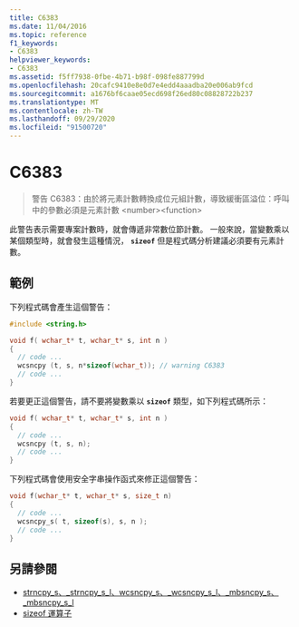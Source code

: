 ```yaml
---
title: C6383
ms.date: 11/04/2016
ms.topic: reference
f1_keywords:
- C6383
helpviewer_keywords:
- C6383
ms.assetid: f5ff7938-0fbe-4b71-b98f-098fe887799d
ms.openlocfilehash: 20cafc9410e8e0d7e4edd4aaadba20e006ab9fcd
ms.sourcegitcommit: a1676bf6caae05ecd698f26ed80c08828722b237
ms.translationtype: MT
ms.contentlocale: zh-TW
ms.lasthandoff: 09/29/2020
ms.locfileid: "91500720"
---
```

# <a name="c6383"></a>C6383

> 警告 C6383：由於將元素計數轉換成位元組計數，導致緩衝區溢位：呼叫中的參數必須是元素計數 \<number>\<function>

此警告表示需要專案計數時，就會傳遞非常數位節計數。 一般來說，當變數乘以某個類型時，就會發生這種情況， **`sizeof`** 但是程式碼分析建議必須要有元素計數。

## <a name="example"></a>範例

下列程式碼會產生這個警告：

```cpp
#include <string.h>

void f( wchar_t* t, wchar_t* s, int n )
{
  // code ...
  wcsncpy (t, s, n*sizeof(wchar_t)); // warning C6383
  // code ...
}
```

若要更正這個警告，請不要將變數乘以 **`sizeof`** 類型，如下列程式碼所示：

```cpp
void f( wchar_t* t, wchar_t* s, int n )
{
  // code ...
  wcsncpy (t, s, n);
  // code ...
}
```

下列程式碼會使用安全字串操作函式來修正這個警告：

```cpp
void f(wchar_t* t, wchar_t* s, size_t n)
{
  // code ...
  wcsncpy_s( t, sizeof(s), s, n );
  // code ...
}
```

## <a name="see-also"></a>另請參閱

- [strncpy_s、_strncpy_s_l、wcsncpy_s、_wcsncpy_s_l、_mbsncpy_s、_mbsncpy_s_l](../c-runtime-library/reference/strncpy-s-strncpy-s-l-wcsncpy-s-wcsncpy-s-l-mbsncpy-s-mbsncpy-s-l.md)
- [sizeof 運算子](../cpp/sizeof-operator.md)
